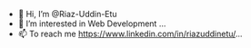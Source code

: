 - 👋 Hi, I’m @Riaz-Uddin-Etu
- 👀 I’m interested in Web Development ...
- 📫 To reach me https://www.linkedin.com/in/riazuddinetu/...


